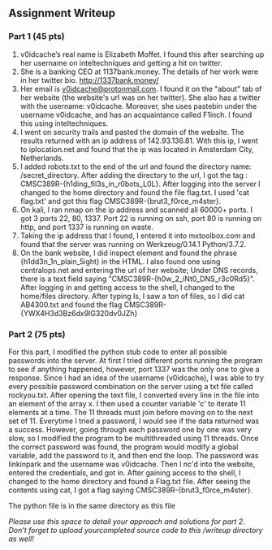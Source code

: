 ## Assignment Writeup

### Part 1 (45 pts)

1. v0idcache’s real name is Elizabeth Moffet. I found this after searching up her username on inteltechniques and getting a hit on twitter. 
2. She is a banking CEO at 1137bank.money. The details of her work were in her twitter bio. http://1337bank.money/
3. Her email is v0idcache@protonmail.com. I found it on the "about" tab of her website (the website's url was on her twitter). She also has a twitter with the username: v0idcache. Moreover, she uses pastebin under the username v0idcache, and has an acquaintance called F1inch. I found this using inteltechniques.
4. I went on security trails and pasted the domain of the website. The results returned with an ip address of 142.93.136.81. With this ip, I went to iplocation.net and found that the ip was located in Amsterdam City, Netherlands.
5. I added robots.txt to the end of the url and found the directory name: /secret_directory. After adding the directory to the url, I got the tag : CMSC389R-{h1ding_fil3s_in_r0bots_L0L}. After logging into the server I changed to the home directory and found the file flag.txt. I used 'cat flag.txt' and got this flag CMSC389R-{brut3_f0rce_m4ster}. 
6. On kali, I ran nmap on the ip address and scanned all 60000+ ports. I got 3 ports 22, 80, 1337. Port 22 is running on ssh, port 80 is running on http, and port 1337 is running on waste.
7. Taking the ip address that I found, I entered it into mxtoolbox.com and found that the server was running on Werkzeug/0.14.1 Python/3.7.2. 
8. On the bank website, I did inspect element and found the phrase {h1dd3n_1n_plain_5ight}  in the HTML. I also found one using centralops.net and entering the url of her website; Under DNS records, there is a text  field saying "CMSC389R-{h0w_2_iNt0_DNS_r3c0Rd5}". After logging in and getting access to the shell, I changed to the home/files directory. After typing ls, I saw a ton of files, so I did cat AB4300.txt and found the flag CMSC389R-{YWX4H3d3Bz6dx9lG320dv0JZh}



### Part 2 (75 pts)

For this part, I modified the python stub code to enter all possible passwords into the server. At first I tried different ports running the program to see if anything happened, however, port 1337 was the only one to give a response. Since I had an idea of the username (v0idcache), I was able to try every possible password combination on the server using a txt file called rockyou.txt. After opening the text file, I converted every line in the file into an element of the array x. I then used a counter variable 'c' to iterate 11 elements at a time. The 11 threads must join before moving on to the next set of 11. Everytime I tried a password, I would see if the data returned was a success. However, going through each password one by one was very slow, so I modified the program to be multithreaded using 11 threads. Once the correct password was found, the program would modify a global variable, add the password to it, and then end the loop. The password was linkinpark and the username was v0idcache. Then I nc'd into the website, entered the credentials, and got in. After gaining access to the shell, I changed to the home directory and found a Flag.txt file. After seeing the contents using cat, I got a flag saying CMSC389R-{brut3_f0rce_m4ster}.

The python file is in the same directory as this file

*Please use this space to detail your approach and solutions for part 2. Don't forget to upload yourcompleted source code to this /writeup directory as well!*


